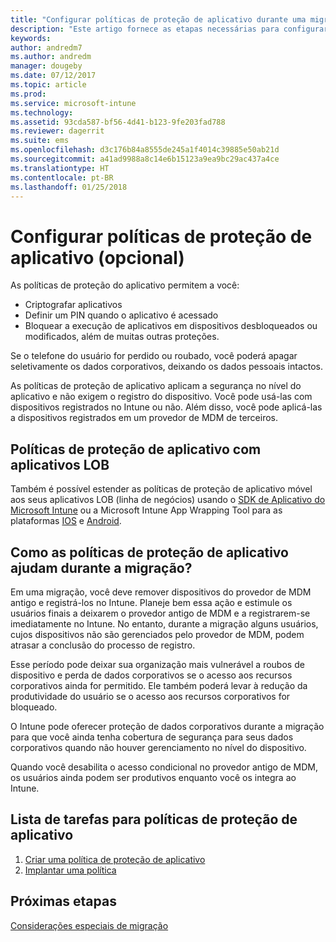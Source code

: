 ```yaml
---
title: "Configurar políticas de proteção de aplicativo durante uma migração do Intune"
description: "Este artigo fornece as etapas necessárias para configurar políticas de proteção de aplicativo durante uma migração do Intune."
keywords: 
author: andredm7
ms.author: andredm
manager: dougeby
ms.date: 07/12/2017
ms.topic: article
ms.prod: 
ms.service: microsoft-intune
ms.technology: 
ms.assetid: 93cda587-bf56-4d41-b123-9fe203fad788
ms.reviewer: dagerrit
ms.suite: ems
ms.openlocfilehash: d3c176b84a8555de245a1f4014c39885e50ab21d
ms.sourcegitcommit: a41ad9988a8c14e6b15123a9ea9bc29ac437a4ce
ms.translationtype: HT
ms.contentlocale: pt-BR
ms.lasthandoff: 01/25/2018
---
```

# <a name="configure-app-protection-policies-optional"></a>Configurar políticas de proteção de aplicativo (opcional)


As políticas de proteção do aplicativo permitem a você:
* Criptografar aplicativos
* Definir um PIN quando o aplicativo é acessado
* Bloquear a execução de aplicativos em dispositivos desbloqueados ou modificados, além de muitas outras proteções.

Se o telefone do usuário for perdido ou roubado, você poderá apagar seletivamente os dados corporativos, deixando os dados pessoais intactos.

As políticas de proteção de aplicativo aplicam a segurança no nível do aplicativo e não exigem o registro do dispositivo. Você pode usá-las com dispositivos registrados no Intune ou não. Além disso, você pode aplicá-las a dispositivos registrados em um provedor de MDM de terceiros.

## <a name="app-protection-policies-with-lob-apps"></a>Políticas de proteção de aplicativo com aplicativos LOB

Também é possível estender as políticas de proteção de aplicativo móvel aos seus aplicativos LOB (linha de negócios) usando o [SDK de Aplicativo do Microsoft Intune](app-sdk-get-started.md) ou a Microsoft Intune App Wrapping Tool para as plataformas [IOS](https://www.microsoft.com/download/details.aspx?id=45218&751be11f-ede8-5a0c-058c-2ee190a24fa6=True) e [Android](https://www.microsoft.com/download/details.aspx?id=47267).

## <a name="how-do-app-protection-policies-help-during-migration"></a>Como as políticas de proteção de aplicativo ajudam durante a migração?

Em uma migração, você deve remover dispositivos do provedor de MDM antigo e registrá-los no Intune. Planeje bem essa ação e estimule os usuários finais a deixarem o provedor antigo de MDM e a registrarem-se imediatamente no Intune. No entanto, durante a migração alguns usuários, cujos dispositivos não são gerenciados pelo provedor de MDM, podem atrasar a conclusão do processo de registro.

Esse período pode deixar sua organização mais vulnerável a roubos de dispositivo e perda de dados corporativos se o acesso aos recursos corporativos ainda for permitido. Ele também poderá levar à redução da produtividade do usuário se o acesso aos recursos corporativos for bloqueado.

O Intune pode oferecer proteção de dados corporativos durante a migração para que você ainda tenha cobertura de segurança para seus dados corporativos quando não houver gerenciamento no nível do dispositivo.

Quando você desabilita o acesso condicional no provedor antigo de MDM, os usuários ainda podem ser produtivos enquanto você os integra ao Intune.

## <a name="task-list-for-app-protection-policies"></a>Lista de tarefas para políticas de proteção de aplicativo

1. [Criar uma política de proteção de aplicativo](app-protection-policies.md#create-an-app-protection-policy)
2. [Implantar uma política](app-protection-policies.md#deploy-a-policy-to-users)


## <a name="next-steps"></a>Próximas etapas

[Considerações especiais de migração](migration-guide-considerations.md)
